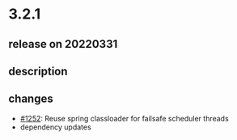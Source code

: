 # 3.2.1

## release on 20220331

## description

## changes

* <a class="issue-link js-issue-link" data-error-text="Failed to load title" data-id="1184940432" data-permission-text="Title is private" data-url="https://github.com/zalando/riptide/issues/1252" data-hovercard-type="pull_request" data-hovercard-url="/zalando/riptide/pull/1252/hovercard" href="https://github.com/zalando/riptide/pull/1252">#1252</a>: Reuse spring classloader for failsafe scheduler threads
* dependency updates

